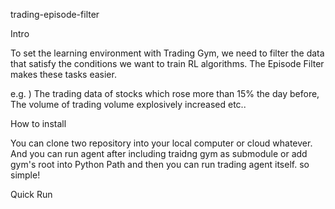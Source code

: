 trading-episode-filter



Intro

 To set the learning environment with Trading Gym, we need to filter the data  that satisfy the conditions we want to train RL algorithms.  The Episode Filter makes these tasks easier.

 e.g. )  The trading data of stocks which rose more than 15% the day before, The volume of trading volume explosively increased etc..



How to install

You can clone two repository into your local computer or cloud whatever. And you can run agent after including traidng gym as submodule or add gym's root into Python Path and then you can run trading agent itself. so simple!



Quick Run

    

